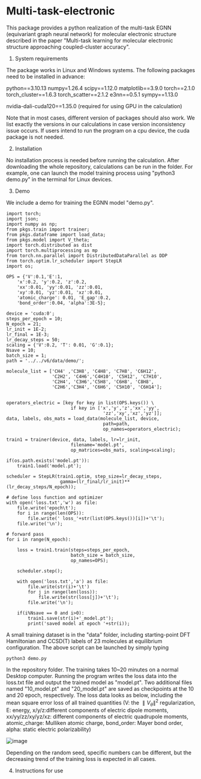 # Multi-task-electronic
This package provides a python realization of the multi-task EGNN (equivariant graph neural network) for molecular electronic structure described in the paper "Multi-task learning for molecular electronic structure approaching coupled-cluster accuracy".

1. System requirements

The package works in Linux and Windows systems. The following packages need to be installed in advance:

python==3.10.13
numpy=1.26.4
scipy==1.12.0
matplotlib==3.9.0
torch==2.1.0
torch_cluster==1.6.3
torch_scatter==2.1.2
e3nn==0.5.1
sympy==1.13.0

nvidia-dali-cuda120==1.35.0  (required for using GPU in the calculation)

Note that in most cases, different version of packages should also work. We list exactly the versions in our calculations in case version inconsistency issue occurs. If users intend to run the program on a cpu device, the cuda package is not needed.

2. Installation

No installation process is needed before running the calculation. After downloading the whole repository, calculations can be run in the folder. 
For example, one can launch the model training process using "python3 demo.py" in the terminal for Linux devices. 

3. Demo

We include a demo for training the EGNN model "demo.py". 
```
import torch;
import json;
import numpy as np;
from pkgs.train import trainer;
from pkgs.dataframe import load_data;
from pkgs.model import V_theta;
import torch.distributed as dist
import torch.multiprocessing as mp
from torch.nn.parallel import DistributedDataParallel as DDP
from torch.optim.lr_scheduler import StepLR
import os;

OPS = {'V':0.1,'E':1,
    'x':0.2, 'y':0.2, 'z':0.2,
    'xx':0.01, 'yy':0.01, 'zz':0.01,
    'xy':0.01, 'yz':0.01, 'xz':0.01,
    'atomic_charge': 0.01, 'E_gap':0.2,
    'bond_order':0.04, 'alpha':3E-5};

device = 'cuda:0';
steps_per_epoch = 10;
N_epoch = 21;
lr_init = 1E-2;
lr_final = 1E-3;
lr_decay_steps = 50;
scaling = {'V':0.2, 'T': 0.01, 'G':0.1};
Nsave = 10;
batch_size = 1;
path = '../../v6/data/demo/';

molecule_list = ['CH4' ,'C3H8', 'C4H8', 'C7H8', 'C6H12',
                 'C2H2', 'C4H6','C4H10', 'C5H12', 'C7H10',
                 'C2H4', 'C3H6','C5H8', 'C6H8', 'C8H8',
                 'C2H6','C3H4', 'C6H6', 'C5H10', 'C6H14'];


operators_electric = [key for key in list(OPS.keys()) \
                        if key in ['x','y','z','xx','yy',
                                    'zz','xy','xz','yz']];
data, labels, obs_mats = load_data(molecule_list, device, 
                                    path=path,
                                    op_names=operators_electric);

train1 = trainer(device, data, labels, lr=lr_init,
                        filename='model.pt',
                        op_matrices=obs_mats, scaling=scaling);

if(os.path.exists('model.pt')):
    train1.load('model.pt');

scheduler = StepLR(train1.optim, step_size=lr_decay_steps,
                    gamma=(lr_final/lr_init)**(lr_decay_steps/N_epoch));

# define loss function and optimizer
with open('loss.txt','w') as file:
    file.write('epoch\t');
    for i in range(len(OPS)):
        file.write(' loss_'+str(list(OPS.keys())[i])+'\t');
    file.write('\n');
    
# forward pass
for i in range(N_epoch):
    
    loss = train1.train(steps=steps_per_epoch,
                        batch_size = batch_size,
                        op_names=OPS);
    
    scheduler.step();

    with open('loss.txt','a') as file:
        file.write(str(i)+'\t')
        for j in range(len(loss)):
            file.write(str(loss[j])+'\t');
        file.write('\n');

    if(i%Nsave == 0 and i>0):
        train1.save(str(i)+'_model.pt');
        print('saved model at epoch '+str(i));
```
A small training dataset is in the "data" folder, including starting-point DFT Hamiltonian and CCSD(T) labels of 23 molecules at equilibrium configuration. The above script can be launched by simply typing 
```
python3 demo.py
```
In the repository folder. The training takes 10~20 minutes on a normal Desktop computer. Running the program writes the loss data into the loss.txt file and output the trained model as "model.pt". Two additional files named "10_model.pt" and "20_model.pt" are saved as checkpoints at the 10 and 20 epoch, respectively. The loss data looks as below, including the mean square error loss of all trained quantities (V: the $\parallel V_\theta\parallel^2$ regularization, E: energy, x/y/z:different components of electric dipole moments, xx/yy/zz/xy/yz/xz: different components of electric quadrupole moments, atomic_charge: Mulliken atomic charge, bond_order: Mayer bond order, alpha: static electric polarizability)

![image](https://github.com/user-attachments/assets/5570cdf5-5e0e-4249-9e1e-78ec303cca98)

Depending on the random seed, specific numbers can be different, but the decreasing trend of the training loss is expected in all cases.

4. Instructions for use

